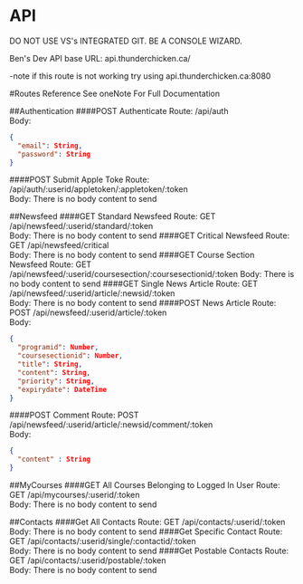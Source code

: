 # API

DO NOT USE VS's INTEGRATED GIT. BE A CONSOLE WIZARD.

Ben's Dev API base URL:
api.thunderchicken.ca/

-note if this route is not working try using api.thunderchicken.ca:8080

#Routes Reference
See oneNote For Full Documentation

##Authentication
####POST Authenticate
Route: /api/auth <br>
Body: <br>
````json
{ 
  "email": String,
  "password": String
}
````
####POST Submit Apple Toke
Route: /api/auth/:userid/appletoken/:appletoken/:token <br>
Body: There is no body content to send

##Newsfeed
####GET Standard Newsfeed
Route: GET /api/newsfeed/:userid/standard/:token <br>
Body: There is no body content to send
####GET Critical Newsfeed
Route: GET /api/newsfeed/critical <br>
Body: There is no body content to send
####GET Course Section Newsfeed
Route: GET /api/newsfeed/:userid/coursesection/:coursesectionid/:token
Body: There is no body content to send
####GET Single News Article
Route: GET /api/newsfeed/:userid/article/:newsid/:token <br>
Body: There is no body content to send
####POST News Article
Route: POST /api/newsfeed/:userid/article/:token <br>
Body: <br>
````json
{
  "programid": Number,
  "coursesectionid": Number,
  "title": String,
  "content": String,
  "priority": String,
  "expirydate": DateTime
}
````
####POST Comment
Route: POST /api/newsfeed/:userid/article/:newsid/comment/:token <br>
Body: <br>
````json
{
  "content" : String
}
````
##MyCourses
####GET All Courses Belonging to Logged In User
Route: GET /api/mycourses/:userid/:token <br>
Body: There is no body content to send

##Contacts
####Get All Contacts
Route: GET /api/contacts/:userid/:token <br>
Body: There is no body content to send
####Get Specific Contact
Route: GET /api/contacts/:userid/single/:contactid/:token <br>
Body: There is no body content to send
####Get Postable Contacts
Route: GET /api/contacts/:userid/postable/:token <br>
Body: There is no body content to send
